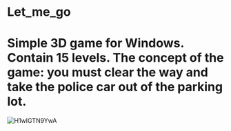 # Let_me_go
# Simple 3D game for Windows. Contain 15 levels. The concept of the game: you must clear the way and take the police car out of the parking lot.
![H1wIGTN9YwA](https://user-images.githubusercontent.com/82659241/120006047-2ab53e80-bfe1-11eb-8263-e5e9a0e67602.jpg)
